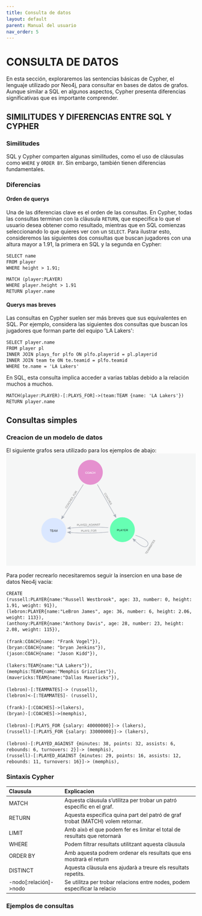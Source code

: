 ```yaml
---
title: Consulta de datos
layout: default
parent: Manual del usuario
nav_order: 5
---
```


# CONSULTA DE DATOS
En esta sección, exploraremos las sentencias básicas de Cypher, el lenguaje utilizado por Neo4j, para consultar en bases de datos de grafos. Aunque similar a SQL en algunos aspectos, Cypher presenta diferencias significativas que es importante comprender.

## SIMILITUDES Y DIFERENCIAS ENTRE SQL Y CYPHER
### Similitudes
SQL y Cypher comparten algunas similitudes, como el uso de cláusulas como ```WHERE``` y ```ORDER BY```. Sin embargo, también tienen diferencias fundamentales.

### Diferencias


#### **Orden de querys**
Una de las diferencias clave es el orden de las consultas. En Cypher, todas las consultas terminan con la cláusula ```RETURN```, que especifica lo que el usuario desea obtener como resultado, mientras que en SQL comienzas seleccionando lo que quieres ver con un ```SELECT```. Para ilustrar esto, consideremos las siguientes dos consultas que buscan jugadores con una altura mayor a 1.91, la primera en SQL y la segunda en Cypher:

```
SELECT name
FROM player
WHERE height > 1.91;
```
```
MATCH (player:PLAYER)
WHERE player.height > 1.91
RETURN player.name
```

#### **Querys mas breves**
Las consultas en Cypher suelen ser más breves que sus equivalentes en SQL. Por ejemplo, considera las siguientes dos consultas que buscan los jugadores que forman parte del equipo 'LA Lakers':
```
SELECT player.name
FROM player pl
INNER JOIN plays_for plfo ON plfo.playerid = pl.playerid
INNER JOIN team te ON te.teamid = plfo.teamid
WHERE te.name = 'LA Lakers'
```
En SQL, esta consulta implica acceder a varias tablas debido a la relación muchos a muchos.
```
MATCH(player:PLAYER)-[:PLAYS_FOR]->(team:TEAM {name: 'LA Lakers'})
RETURN player.name
```

## Consultas simples

### Creacion de un modelo de datos
El siguiente grafos sera utilizado para los ejemplos de abajo:
![](../imagenes/consulta/dataModel.png)

Para poder recrearlo necesitaremos seguir la insercion en una base de datos Neo4j vacia:

```
CREATE
(russell:PLAYER{name:"Russell Westbrook", age: 33, number: 0, height: 1.91, weight: 91}),
(lebron:PLAYER{name:"LeBron James", age: 36, number: 6, height: 2.06, weight: 113}),
(anthony:PLAYER{name:"Anthony Davis", age: 28, number: 23, height: 2.08, weight: 115}),

(frank:COACH{name: "Frank Vogel"}),
(bryan:COACH{name: "bryan Jenkins"}),
(jason:COACH{name: "Jason Kidd"}),

(lakers:TEAM{name:"LA Lakers"}),
(memphis:TEAM{name:"Memphis Grizzlies"}),
(mavericks:TEAM{name:"Dallas Mavericks"}),

(lebron)-[:TEAMMATES]-> (russell),
(lebron)<-[:TEAMMATES]- (russell),

(frank)-[:COACHES]->(lakers),
(bryan)-[:COACHES]->(memphis),

(lebron)-[:PLAYS_FOR {salary: 40000000}]-> (lakers),
(russell)-[:PLAYS_FOR {salary: 33000000}]-> (lakers),

(lebron)-[:PLAYED_AGAINST {minutes: 38, points: 32, assists: 6, rebounds: 6, turnovers: 2}]-> (memphis),
(russell)-[:PLAYED_AGAINST {minutes: 29, points: 16, assists: 12, rebounds: 11, turnovers: 16}]-> (memphis),
```

### Sintaxis Cypher
| Clausula               | Explicacion                                                                      |
|:-----------------------|:---------------------------------------------------------------------------------|
| MATCH                  | Aquesta cláusula s’utilitza per trobar un patró específic en el graf.            |
| RETURN                 | Aquesta especifica quina part del patró de graf trobat (MATCH) volem retornar.   |
| LIMIT                  | Amb això el que podem fer es limitar el total de resultats que retornarà         |
| WHERE                  | Podem filtrar resultats utilitzant aquesta clàusula                              |
| ORDER BY               | Amb aquesta podrem ordenar els resultats que ens mostrarà el return              |
| DISTINCT               | Aquesta clàusula ens ajudarà a treure els resultats repetits.                    |
| -nodo[:relación]->nodo | Se utilitza per trobar relacions entre nodes, podem especificar la relacio       |

### Ejemplos de consultas

